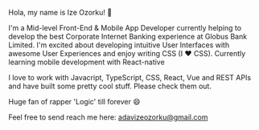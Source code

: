 Hola, my name is Ize Ozorku! 👋

I'm a Mid-level Front-End & Mobile App Developer currently helping to develop the best Corporate Internet Banking experience at Globus Bank Limited. I'm excited about developing intuitive User Interfaces with awesome User Experiences and enjoy writing CSS (I :heart: CSS). Currently learning mobile development with React-native

I love to work with Javacript, TypeScript, CSS, React, Vue and REST APIs and have built some pretty cool stuff. Please check them out.

Huge fan of rapper 'Logic' till forever 😄

Feel free to send reach me here: adavizeozorku@gmail.com
